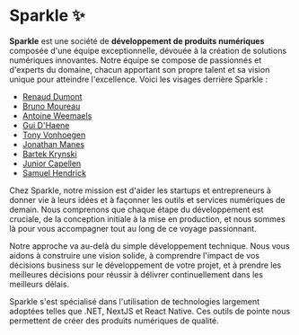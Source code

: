# Sparkle ✨

**Sparkle** est une société de **développement de produits numériques** composée d'une équipe exceptionnelle, dévouée à la création de solutions numériques innovantes. Notre équipe se compose de passionnés et d'experts du domaine, chacun apportant son propre talent et sa vision unique pour atteindre l'excellence. Voici les visages derrière Sparkle :

- [Renaud Dumont](https://github.com/mrrenaud)
- [Bruno Moureau](https://github.com/BrunoMoureau)
- [Antoine Weemaels](https://github.com/AntoineWeemaels)
- [Gui D'Haene](https://github.com/JonesJugHead)
- [Tony Vonhoegen](https://github.com/tony-vonhoegen)
- [Jonathan Manes](https://github.com/manesjonathan)
- [Bartek Krynski](https://github.com/BartekKrz)
- [Junior Capellen](https://github.com/rude-seagull)
- [Samuel Hendrick](https://github.com/HendrickSamuel)

Chez Sparkle, notre mission est d'aider les startups et entrepreneurs à donner vie à leurs idées et à façonner les outils et services numériques de demain. Nous comprenons que chaque étape du développement est cruciale, de la conception initiale à la mise en production, et nous sommes là pour vous accompagner tout au long de ce voyage passionnant.

Notre approche va au-delà du simple développement technique. Nous vous aidons à construire une vision solide, à comprendre l'impact de vos décisions business sur le développement de votre projet, et à prendre les meilleures décisions pour réussir à délivrer continuellement dans les meilleurs délais.

Sparkle s'est spécialisé dans l'utilisation de technologies largement adoptées telles que .NET, NextJS et React Native. Ces outils de pointe nous permettent de créer des produits numériques de qualité.
